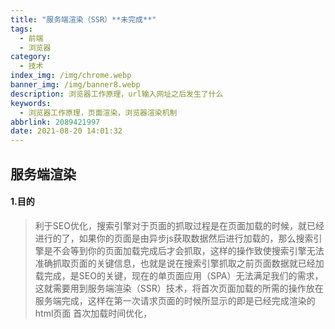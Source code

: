 ```yaml
---
title: "服务端渲染（SSR）**未完成**"
tags:
  - 前端
  - 浏览器
category:
  - 技术
index_img: /img/chrome.webp
banner_img: /img/banner8.webp
description: 浏览器工作原理，url输入网址之后发生了什么
keywords:
  - 浏览器工作原理，页面渲染，浏览器渲染机制
abbrlink: 2089421997
date: 2021-08-20 14:01:32
---
```

## 服务端渲染

#### 1.目的
>利于SEO优化，搜索引擎对于页面的抓取过程是在页面加载的时候，就已经进行的了，如果你的页面是由异步js获取数据然后进行加载的，那么搜索引擎是不会等到你的页面加载完成后才会抓取，这样的操作致使搜索引擎无法准确抓取页面的关键信息，也就是说在搜索引擎抓取之前页面数据就已经加载完成，是SEO的关键，现在的单页面应用（SPA）无法满足我们的需求，这就需要用到服务端渲染（SSR）技术，将首次页面加载的所需的操作放在服务端完成，这样在第一次请求页面的时候所显示的即是已经完成渲染的html页面
>首次加载时间优化，